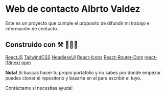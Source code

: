 # Web de contacto Albrto Valdez

Este es un proyecto que cumple el proposito de difundir mi trabajo e información de contacto.


## Construido con ⚒ 👨🏻‍💻

[ReactJS](https://es.reactjs.org/) 
[TailwindCSS](https://tailwindcss.com/docs) 
[HeadlessUI](https://headlessui.dev/)
[React-Icons](https://react-icons.github.io/react-icons/)
[React-Router-Dom](https://reactrouter.com/web/guides/quick-start)
[react-i18next](https://react.i18next.com/)
[npm](https://www.npmjs.com/) 


**Nota!**
Si buscas hacer tu propio portafolio y no sabes por donde empezar puedes clonar el repositorio y basarte en el para escribir el tuyo.

Contáctame si necesitas ayuda!